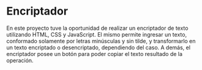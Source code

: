 
# Encriptador

En este proyecto tuve la oportunidad de realizar un encriptador de texto utilizando HTML, CSS y JavaScript. El mismo permite ingresar un texto, conformado solamente por letras minúsculas y sin tilde, y transformarlo en un texto encriptado o desencriptado, dependiendo del caso. A demás, el encriptador posee un botón para poder copiar el texto resultado de la operación.